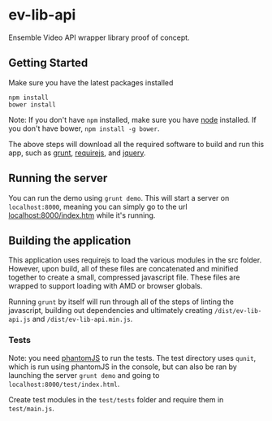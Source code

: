 # ev-lib-api

Ensemble Video API wrapper library proof of concept.

## Getting Started

Make sure you have the latest packages installed

```
npm install
bower install
```

Note: If you don't have `npm` installed, make sure you have
[node](http://nodejs.com) installed. If you don't have bower,
`npm install -g bower`.

The above steps will download all the required software to
build and run this app, such as [grunt](http://gruntjs.com),
[requirejs](http://requirejs.org), and [jquery](http://jquery.com).

## Running the server

You can run the demo using `grunt demo`. This will start a
server on `localhost:8000`, meaning you can simply go to the
url [localhost:8000/index.htm](http://localhost:8000/index.htm)
while it's running.

## Building the application

This application uses requirejs to load the various modules in
the src folder. However, upon build, all of these files are
concatenated and minified together to create a small, compressed
javascript file. These files are wrapped to support loading with
AMD or browser globals.

Running `grunt` by itself will run through all of the steps of
linting the javascript, building out dependencies and ultimately
creating `/dist/ev-lib-api.js` and `/dist/ev-lib-api.min.js`.

### Tests

Note: you need [phantomJS](http://phantomjs.org) to run the tests.
The test directory uses `qunit`, which is run using phantomJS
in the console, but can also be ran by launching the server
`grunt demo` and going to `localhost:8000/test/index.html`.

Create test modules in the `test/tests` folder and require them
in `test/main.js`.
